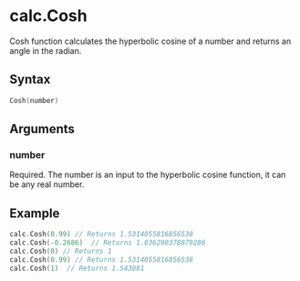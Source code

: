 # calc.Cosh

Cosh function calculates the hyperbolic cosine of a number and returns an angle in the radian.

## Syntax

```go
Cosh(number)
```

## Arguments

### number

Required. The number is an input to the hyperbolic cosine function, it can be any real number.

## Example

```go
calc.Cosh(0.99) // Returns 1.5314055816856538
calc.Cosh(-0.2686)  // Returns 1.036290378879286
calc.Cosh(0) // Returns 1
calc.Cosh(0.99) // Returns 1.5314055816856538
calc.Cosh(1)  // Returns 1.543081
```
